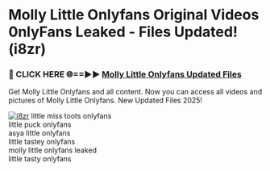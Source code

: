 # Molly Little Onlyfans Original Videos 0nlyFans Leaked - Files Updated! (i8zr)

<h3>🔴 CLICK HERE 🌐==►► <a href="https://tinyurl.com/2jnfzry5" rel="nofollow">Molly Little Onlyfans Updated Files</a></h3>

Get Molly Little Onlyfans and all content. Now you can access all videos and pictures of Molly Little Onlyfans. New Updated Files 2025!

[![i8zr](https://i.imgur.com/GyGTBgg.gif)](https://tinyurl.com/2jnfzry5)
little miss toots onlyfans<br>
little puck onlyfans<br>
asya little onlyfans<br>
little tastey onlyfans<br>
molly little onlyfans leaked<br>
little tasty onlyfans